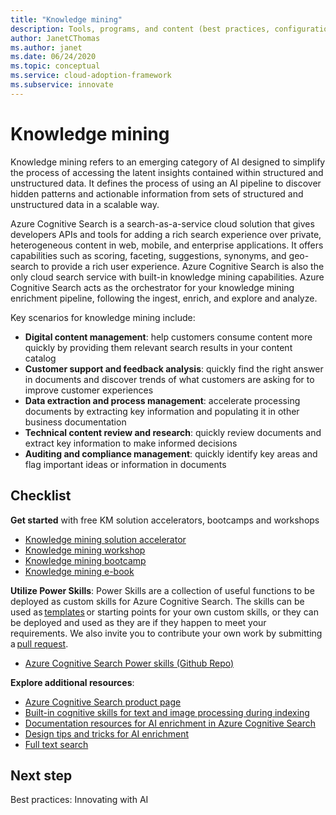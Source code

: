 ```yaml
---
title: "Knowledge mining"
description: Tools, programs, and content (best practices, configuration templates, and architecture guidance) to simplify adoption of AI and cloud-native practices at scale.
author: JanetCThomas
ms.author: janet
ms.date: 06/24/2020
ms.topic: conceptual
ms.service: cloud-adoption-framework
ms.subservice: innovate
---
```


# Knowledge mining

Knowledge mining refers to an emerging category of AI designed to simplify the process of accessing the latent insights contained within structured and unstructured data. It defines the process of using an AI pipeline to discover hidden patterns and actionable information from sets of structured and unstructured data in a scalable way.

Azure Cognitive Search is a search-as-a-service cloud solution that gives developers APIs and tools for adding a rich search experience over private, heterogeneous content in web, mobile, and enterprise applications. It offers capabilities such as scoring, faceting, suggestions, synonyms, and geo-search to provide a rich user experience. Azure Cognitive Search is also the only cloud search service with built-in knowledge mining capabilities. Azure Cognitive Search acts as the orchestrator for your knowledge mining enrichment pipeline, following the ingest, enrich, and explore and analyze.

Key scenarios for knowledge mining include:

- **Digital content management**: help customers consume content more quickly by providing them relevant search results in your content catalog
- **Customer support and feedback analysis**: quickly find the right answer in documents and discover trends of what customers are asking for to improve customer experiences
- **Data extraction and process management**: accelerate processing documents by extracting key information and populating it in other business documentation
- **Technical content review and research**: quickly review documents and extract key information to make informed decisions
- **Auditing and compliance management**: quickly identify key areas and flag important ideas or information in documents

## Checklist

**Get started** with free KM solution accelerators, bootcamps and workshops

- [Knowledge mining solution accelerator](https://github.com/Azure-Samples/azure-search-knowledge-mining)
- [Knowledge mining workshop](https://github.com/Azure-Samples/azure-search-knowledge-mining/tree/master/workshops)
- [Knowledge mining bootcamp](https://azure.github.io/LearnAI-KnowledgeMiningBootcamp/)
- [Knowledge mining e-book](https://azure.microsoft.com/resources/a-developers-guide-to-building-ai-driven-knowledge-mining-solutions/)

**Utilize Power Skills**: Power Skills are a collection of useful functions to be deployed as custom skills for Azure Cognitive Search. The skills can be used as [templates](https://github.com/Azure-Samples/azure-search-power-skills/blob/master/Template/HelloWorld/README.md) or starting points for your own custom skills, or they can be deployed and used as they are if they happen to meet your requirements. We also invite you to contribute your own work by submitting a [pull request](https://github.com/Azure-Samples/azure-search-power-skills/compare).

- [Azure Cognitive Search Power skills (Github Repo)](https://github.com/Azure-Samples/azure-search-power-skills)

**Explore additional resources**:

- [Azure Cognitive Search product page](https://azure.microsoft.com/services/search/)
- [Built-in cognitive skills for text and image processing during indexing](https://docs.microsoft.com/azure/search/cognitive-search-predefined-skills)
- [Documentation resources for AI enrichment in Azure Cognitive Search](https://docs.microsoft.com/azure/search/cognitive-search-resources-documentation)
- [Design tips and tricks for AI enrichment](https://docs.microsoft.com/azure/search/cognitive-search-concept-troubleshooting)
- [Full text search](https://docs.microsoft.com/azure/search/search-lucene-query-architecture)

## Next step

Best practices: Innovating with AI
